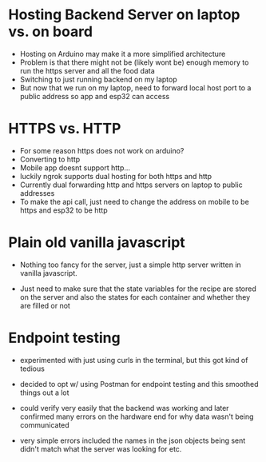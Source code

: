 # Hosting Backend Server on laptop vs. on board

- Hosting on Arduino may make it a more simplified architecture
- Problem is that there might not be (likely wont be) enough memory to run the https server and all the food data
- Switching to just running backend on my laptop
- But now that we run on my laptop, need to forward local host port to a public address so app and esp32 can access

# HTTPS vs. HTTP

- For some reason https does not work on arduino?
- Converting to http
- Mobile app doesnt support http...
- luckily ngrok supports dual hosting for both https and http
- Currently dual forwarding http and https servers on laptop to public addresses
- To make the api call, just need to change the address on mobile to be https and esp32 to be http

# Plain old vanilla javascript

- Nothing too fancy for the server, just a simple http server written in vanilla javascript.

- Just need to make sure that the state variables for the recipe are stored on the server and also the states for each container and whether they are filled or not

# Endpoint testing

- experimented with just using curls in the terminal, but this got kind of tedious

- decided to opt w/ using Postman for endpoint testing and this smoothed things out a lot

- could verify very easily that the backend was working and later confirmed many errors on the hardware end for why data wasn't being communicated

- very simple errors included the names in the json objects being sent didn't match what the server was looking for etc.
